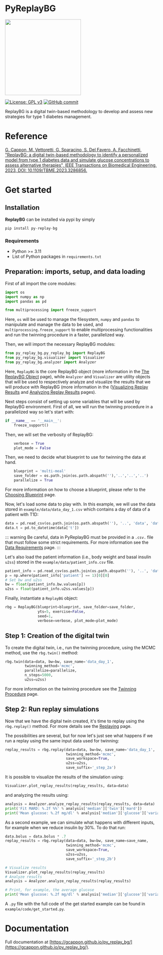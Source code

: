 # PyReplayBG

<img src="https://i.postimg.cc/gJn8Sy0X/replay-bg-logo.png" width="250" height="250">

[![License: GPL v3](https://img.shields.io/badge/License-GPLv3-blue.svg)](https://github.com/gcappon/py_replay_bg/COPYING)
[![GitHub commit](https://img.shields.io/github/last-commit/gcappon/py_replay_bg)](https://github.com/gcappon/py_replay_bg/commits/master)

ReplayBG is a digital twin-based methodology to develop and assess new strategies for type 1 diabetes management.

# Reference 

[G. Cappon, M. Vettoretti, G. Sparacino, S. Del Favero, A. Facchinetti, "ReplayBG: a digital twin-based methodology to identify a personalized model from type 1 diabetes data and simulate glucose concentrations to assess alternative therapies", IEEE Transactions on Biomedical Engineering, 2023, DOI: 10.1109/TBME.2023.3286856.](https://ieeexplore.ieee.org/document/10164140)

# Get started

## Installation

**ReplayBG** can be installed via pypi by simply 

```python
pip install py-replay-bg
```

### Requirements

* Python >= 3.11
* List of Python packages in `requirements.txt`

## Preparation: imports, setup, and data loading 

First of all import the core modules:
```python
import os
import numpy as np
import pandas as pd

from multiprocessing import freeze_support
```

Here, `os` will be used to manage the filesystem, `numpy` and `pandas` to manipulate and manage the data to be used, and
`multiprocessing.freeze_support` to enable multiprocessing functionalities and run the twinning procedure in a faster,
parallelized way. 

Then, we will import the necessary ReplayBG modules:
```python
from py_replay_bg.py_replay_bg import ReplayBG
from py_replay_bg.visualizer import Visualizer
from py_replay_bg.analyzer import Analyzer
```

Here, `ReplayBG` is the core ReplayBG object (more information in the [The ReplayBG Object](https://gcappon.github.io/py_replay_bg/documentation/replaybg_object.html) page),
while `Analyzer` and `Visualizer` are utility objects that will be used to
respectively analyze and visualize the results that we will produce with ReplayBG
(more information in the ([Visualizing Replay Results](https://gcappon.github.io/py_replay_bg/documentation/visualizing_replay_results.html) and
 [Analyzing Replay Results](https://gcappon.github.io/py_replay_bg/documentation/analyzing_replay_results.html) pages).

Next steps consist of setting up some variables that will be used by ReplayBG environment. 
First of all, we will run the twinning procedure in a parallelized way so let's start with:
```python
if __name__ == '__main__':
    freeze_support()
```

Then, we will set the verbosity of ReplayBG:
```python
    verbose = True
    plot_mode = False
```
 
Then, we need to decide what blueprint to use for twinning the data at hand. 
```python
    blueprint = 'multi-meal'
    save_folder = os.path.join(os.path.abspath(''),'..','..','..')
    parallelize = True
```

For more information on how to choose a blueprint, please refer to the [Choosing Blueprint](https://gcappon.github.io/py_replay_bg/documentation/choosing_blueprint.html) page.

Now, let's load some data to play with. In this example, we will use the data stored in `example/data/data_day_1.csv` 
which contains a day of data of a patient with T1D:

```python
data = pd.read_csv(os.path.join(os.path.abspath(''), '..', 'data', 'data_day_1.csv'))
data.t = pd.to_datetime(data['t'])
```

::: warning 
Be careful, data in PyReplayBG must be provided in a `.csv.` file that must follow some strict requirements. For more 
information see the [Data Requirements](https://gcappon.github.io/py_replay_bg/documentation/data_requirements.html) page.
:::

Let's also load the patient information (i.e., body weight and basal insulin `u2ss`) stored in the `example/data/patient_info.csv` file.

```python
patient_info = pd.read_csv(os.path.join(os.path.abspath(''), '..', 'data', 'patient_info.csv'))
p = np.where(patient_info['patient'] == 1)[0][0]
# Set bw and u2ss
bw = float(patient_info.bw.values[p])
u2ss = float(patient_info.u2ss.values[p])
```

Finally, instantiate a `ReplayBG` object:

```python
rbg = ReplayBG(blueprint=blueprint, save_folder=save_folder,
               yts=5, exercise=False,
               seed=1,
               verbose=verbose, plot_mode=plot_mode)

```

## Step 1: Creation of the digital twin

To create the digital twin, i.e., run the twinning procedure, using the MCMC method, use the `rbg.twin()` method:

```python
rbg.twin(data=data, bw=bw, save_name='data_day_1',
         twinning_method='mcmc',
         parallelize=parallelize,
         n_steps=5000,
         u2ss=u2ss)
```

For more information on the twinning procedure see the [Twinning Procedure](https://gcappon.github.io/py_replay_bg/documentation/twinning_procedure.html) page.


## Step 2: Run replay simulations

Now that we have the digital twin created, it's time to replay using the `rbg.replay()` method. For more details 
see the [Replaying](https://gcappon.github.io/py_replay_bg/documentation/replaying.html) page.

The possibilities are several, but for now let's just see what happens if we run a replay using the same input data used for twinning:

```python
replay_results = rbg.replay(data=data, bw=bw, save_name='data_day_1',
                            twinning_method='mcmc',
                            save_workspace=True,
                            u2ss=u2ss,
                            save_suffix='_step_2a')
```

It is possible to visualize the results of the simulation using:

```python
Visualizer.plot_replay_results(replay_results, data=data)
```

and analyzing the results using: 

```python
analysis = Analyzer.analyze_replay_results(replay_results, data=data)
print('Fit MARD: %.2f %%' % analysis['median']['twin']['mard'])
print('Mean glucose: %.2f mg/dl' % analysis['median']['glucose']['variability']['mean_glucose'])
```

As a second example, we can simulate what happens with different inputs, for example when we reduce insulin by 30%.
To do that run:

```python
data.bolus = data.bolus * .7
replay_results = rbg.replay(data=data, bw=bw, save_name=save_name,
                            twinning_method='mcmc',
                            save_workspace=True,
                            u2ss=u2ss,
                            save_suffix='_step_2b')

# Visualize results
Visualizer.plot_replay_results(replay_results)
# Analyze results
analysis = Analyzer.analyze_replay_results(replay_results)

# Print, for example, the average glucose
print('Mean glucose: %.2f mg/dl' % analysis['median']['glucose']['variability']['mean_glucose'])
```

A `.py` file with the full code of the get started example can be found in `example/code/get_started.py`.

# Documentation

Full documentation at [https://gcappon.github.io/py_replay_bg/](https://gcappon.github.io/py_replay_bg/).